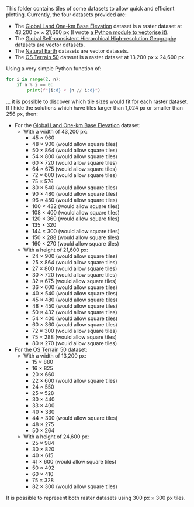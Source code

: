 This folder contains tiles of some datasets to allow quick and efficient plotting. Currently, the four datasets provided are:

* The [Global Land One-km Base Elevation](https://www.ngdc.noaa.gov/mgg/topo/globe.html) dataset is a raster dataset at 43,200 px × 21,600 px (I wrote [a Python module to vectorise it](https://github.com/Guymer/vgd)).
* The [Global Self-consistent Hierarchical High-resolution Geography](https://www.ngdc.noaa.gov/mgg/shorelines/) datasets are vector datasets.
* The [Natural Earth](https://www.naturalearthdata.com/) datasets are vector datasets.
* The [OS Terrain 50](https://www.ordnancesurvey.co.uk/products/os-terrain-50) dataset is a raster dataset at 13,200 px × 24,600 px.

Using a very simple Python function of:

```python
for i in range(2, n):
    if n % i == 0:
        print(f"{i:d} × {n // i:d}")
```

... it is possible to discover which tile sizes would fit for each raster dataset. If I hide the solutions which have tiles larger than 1,024 px or smaller than 256 px, then:

* For the [Global Land One-km Base Elevation](https://www.ngdc.noaa.gov/mgg/topo/globe.html) dataset:
    * With a width of 43,200 px:
        * 45 × 960
        * 48 × 900 (would allow square tiles)
        * 50 × 864 (would allow square tiles)
        * 54 × 800 (would allow square tiles)
        * 60 × 720 (would allow square tiles)
        * 64 × 675 (would allow square tiles)
        * 72 × 600 (would allow square tiles)
        * 75 × 576
        * 80 × 540 (would allow square tiles)
        * 90 × 480 (would allow square tiles)
        * 96 × 450 (would allow square tiles)
        * 100 × 432 (would allow square tiles)
        * 108 × 400 (would allow square tiles)
        * 120 × 360 (would allow square tiles)
        * 135 × 320
        * 144 × 300 (would allow square tiles)
        * 150 × 288 (would allow square tiles)
        * 160 × 270 (would allow square tiles)
    * With a height of 21,600 px:
        * 24 × 900 (would allow square tiles)
        * 25 × 864 (would allow square tiles)
        * 27 × 800 (would allow square tiles)
        * 30 × 720 (would allow square tiles)
        * 32 × 675 (would allow square tiles)
        * 36 × 600 (would allow square tiles)
        * 40 × 540 (would allow square tiles)
        * 45 × 480 (would allow square tiles)
        * 48 × 450 (would allow square tiles)
        * 50 × 432 (would allow square tiles)
        * 54 × 400 (would allow square tiles)
        * 60 × 360 (would allow square tiles)
        * 72 × 300 (would allow square tiles)
        * 75 × 288 (would allow square tiles)
        * 80 × 270 (would allow square tiles)
* For the [OS Terrain 50](https://www.ordnancesurvey.co.uk/products/os-terrain-50) dataset:
    * With a width of 13,200 px:
        * 15 × 880
        * 16 × 825
        * 20 × 660
        * 22 × 600 (would allow square tiles)
        * 24 × 550
        * 25 × 528
        * 30 × 440
        * 33 × 400
        * 40 × 330
        * 44 × 300 (would allow square tiles)
        * 48 × 275
        * 50 × 264
    * With a height of 24,600 px:
        * 25 × 984
        * 30 × 820
        * 40 × 615
        * 41 × 600 (would allow square tiles)
        * 50 × 492
        * 60 × 410
        * 75 × 328
        * 82 × 300 (would allow square tiles)

It is possible to represent both raster datasets using 300 px × 300 px tiles.
